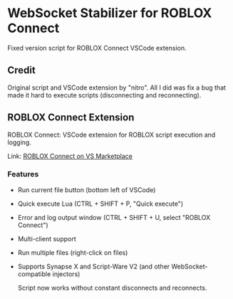# WebSocket Stabilizer for ROBLOX Connect

Fixed version script for ROBLOX Connect VSCode extension.

## Credit

Original script and VSCode extension by "nitro". All I did was fix a bug that made it hard to execute scripts (disconnecting and reconnecting).

## ROBLOX Connect Extension

ROBLOX Connect: VSCode extension for ROBLOX script execution and logging.

Link: [ROBLOX Connect on VS Marketplace](https://marketplace.visualstudio.com/items?itemName=nitro.robloxconnect)

### Features

- Run current file button (bottom left of VSCode)
- Quick execute Lua (CTRL + SHIFT + P, "Quick execute")
- Error and log output window (CTRL + SHIFT + U, select "ROBLOX Connect")
- Multi-client support
- Run multiple files (right-click on files)
- Supports Synapse X and Script-Ware V2 (and other WebSocket-compatible injectors)

  Script now works without constant disconnects and reconnects.
